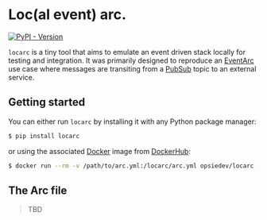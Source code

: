 # Loc(al event) arc.

[![PyPI - Version](https://img.shields.io/pypi/v/locarc)](https://pypi.org/project/locarc/)

`locarc` is a tiny tool that aims to emulate an event driven stack locally for
testing and integration. It was primarily designed to reproduce an
[EventArc](https://cloud.google.com/eventarc/docs) use case where messages
are transiting from a [PubSub](https://cloud.google.com/pubsub/docs) topic to
an external service.

## Getting started

You can either run `locarc` by installing it with any Python package manager:

```bash
$ pip install locarc
```

or using the associated [Docker]() image from [DockerHub]():

```bash
$ docker run --rm -v /path/to/arc.yml:/locarc/arc.yml opsiedev/locarc --arcfile=/locarc/arc.yml
```

## The Arc file

> TBD
